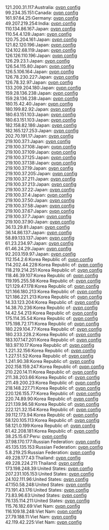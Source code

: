 121.200.31.117:Australia: [ovpn config](vpn/121_200_31_117.ovpn)  
99.234.35.151:Canada: [ovpn config](vpn/99_234_35_151.ovpn)  
161.97.64.25:Germany: [ovpn config](vpn/161_97_64_25.ovpn)  
49.207.219.254:India: [ovpn config](vpn/49_207_219_254.ovpn)  
110.134.86.167:Japan: [ovpn config](vpn/110_134_86_167.ovpn)  
110.54.4.128:Japan: [ovpn config](vpn/110_54_4_128.ovpn)  
120.75.204.161:Japan: [ovpn config](vpn/120_75_204_161.ovpn)  
121.82.120.196:Japan: [ovpn config](vpn/121_82_120_196.ovpn)  
124.102.68.119:Japan: [ovpn config](vpn/124_102_68_119.ovpn)  
126.126.110.196:Japan: [ovpn config](vpn/126_126_110_196.ovpn)  
126.29.23.1:Japan: [ovpn config](vpn/126_29_23_1.ovpn)  
126.54.115.80:Japan: [ovpn config](vpn/126_54_115_80.ovpn)  
126.5.106.164:Japan: [ovpn config](vpn/126_5_106_164.ovpn)  
126.78.230.227:Japan: [ovpn config](vpn/126_78_230_227.ovpn)  
126.78.32.97:Japan: [ovpn config](vpn/126_78_32_97.ovpn)  
133.209.204.180:Japan: [ovpn config](vpn/133_209_204_180.ovpn)  
159.28.136.238:Japan: [ovpn config](vpn/159_28_136_238.ovpn)  
159.28.136.238:Japan: [ovpn config](vpn/159_28_136_238.ovpn)  
180.15.42.40:Japan: [ovpn config](vpn/180_15_42_40.ovpn)  
180.199.82.92:Japan: [ovpn config](vpn/180_199_82_92.ovpn)  
180.63.151.103:Japan: [ovpn config](vpn/180_63_151_103.ovpn)  
180.63.151.103:Japan: [ovpn config](vpn/180_63_151_103.ovpn)  
182.158.82.186:Japan: [ovpn config](vpn/182_158_82_186.ovpn)  
182.165.127.253:Japan: [ovpn config](vpn/182_165_127_253.ovpn)  
202.70.191.17:Japan: [ovpn config](vpn/202_70_191_17.ovpn)  
219.100.37.1:Japan: [ovpn config](vpn/219_100_37_1.ovpn)  
219.100.37.108:Japan: [ovpn config](vpn/219_100_37_108.ovpn)  
219.100.37.109:Japan: [ovpn config](vpn/219_100_37_109.ovpn)  
219.100.37.125:Japan: [ovpn config](vpn/219_100_37_125.ovpn)  
219.100.37.138:Japan: [ovpn config](vpn/219_100_37_138.ovpn)  
219.100.37.19:Japan: [ovpn config](vpn/219_100_37_19.ovpn)  
219.100.37.205:Japan: [ovpn config](vpn/219_100_37_205.ovpn)  
219.100.37.211:Japan: [ovpn config](vpn/219_100_37_211.ovpn)  
219.100.37.213:Japan: [ovpn config](vpn/219_100_37_213.ovpn)  
219.100.37.22:Japan: [ovpn config](vpn/219_100_37_22.ovpn)  
219.100.37.4:Japan: [ovpn config](vpn/219_100_37_4.ovpn)  
219.100.37.50:Japan: [ovpn config](vpn/219_100_37_50.ovpn)  
219.100.37.58:Japan: [ovpn config](vpn/219_100_37_58.ovpn)  
219.100.37.67:Japan: [ovpn config](vpn/219_100_37_67.ovpn)  
219.100.37.7:Japan: [ovpn config](vpn/219_100_37_7.ovpn)  
219.100.37.90:Japan: [ovpn config](vpn/219_100_37_90.ovpn)  
36.13.29.81:Japan: [ovpn config](vpn/36_13_29_81.ovpn)  
36.14.86.137:Japan: [ovpn config](vpn/36_14_86_137.ovpn)  
58.89.133.137:Japan: [ovpn config](vpn/58_89_133_137.ovpn)  
61.23.234.97:Japan: [ovpn config](vpn/61_23_234_97.ovpn)  
61.46.24.29:Japan: [ovpn config](vpn/61_46_24_29.ovpn)  
92.203.159.97:Japan: [ovpn config](vpn/92_203_159_97.ovpn)  
112.154.2.6:Korea Republic of: [ovpn config](vpn/112_154_2_6.ovpn)  
114.202.44.228:Korea Republic of: [ovpn config](vpn/114_202_44_228.ovpn)  
118.219.214.251:Korea Republic of: [ovpn config](vpn/118_219_214_251.ovpn)  
118.46.39.107:Korea Republic of: [ovpn config](vpn/118_46_39_107.ovpn)  
119.195.255.58:Korea Republic of: [ovpn config](vpn/119_195_255_58.ovpn)  
121.129.47.178:Korea Republic of: [ovpn config](vpn/121_129_47_178.ovpn)  
121.166.180.213:Korea Republic of: [ovpn config](vpn/121_166_180_213.ovpn)  
121.186.221.213:Korea Republic of: [ovpn config](vpn/121_186_221_213.ovpn)  
14.33.123.204:Korea Republic of: [ovpn config](vpn/14_33_123_204.ovpn)  
14.38.70.236:Korea Republic of: [ovpn config](vpn/14_38_70_236.ovpn)  
14.42.54.213:Korea Republic of: [ovpn config](vpn/14_42_54_213.ovpn)  
175.114.35.54:Korea Republic of: [ovpn config](vpn/175_114_35_54.ovpn)  
175.198.72.171:Korea Republic of: [ovpn config](vpn/175_198_72_171.ovpn)  
180.229.104.77:Korea Republic of: [ovpn config](vpn/180_229_104_77.ovpn)  
180.233.228.2:Korea Republic of: [ovpn config](vpn/180_233_228_2.ovpn)  
183.107.147.201:Korea Republic of: [ovpn config](vpn/183_107_147_201.ovpn)  
183.97.10.17:Korea Republic of: [ovpn config](vpn/183_97_10_17.ovpn)  
1.221.32.156:Korea Republic of: [ovpn config](vpn/1_221_32_156.ovpn)  
1.227.51.52:Korea Republic of: [ovpn config](vpn/1_227_51_52.ovpn)  
1.241.90.38:Korea Republic of: [ovpn config](vpn/1_241_90_38.ovpn)  
202.158.159.247:Korea Republic of: [ovpn config](vpn/202_158_159_247.ovpn)  
210.220.14.11:Korea Republic of: [ovpn config](vpn/210_220_14_11.ovpn)  
211.38.203.66:Korea Republic of: [ovpn config](vpn/211_38_203_66.ovpn)  
211.49.200.23:Korea Republic of: [ovpn config](vpn/211_49_200_23.ovpn)  
218.148.227.71:Korea Republic of: [ovpn config](vpn/218_148_227_71.ovpn)  
220.126.155.77:Korea Republic of: [ovpn config](vpn/220_126_155_77.ovpn)  
220.74.89.90:Korea Republic of: [ovpn config](vpn/220_74_89_90.ovpn)  
221.139.96.58:Korea Republic of: [ovpn config](vpn/221_139_96_58.ovpn)  
222.121.32.154:Korea Republic of: [ovpn config](vpn/222_121_32_154.ovpn)  
39.112.173.94:Korea Republic of: [ovpn config](vpn/39_112_173_94.ovpn)  
58.120.105.113:Korea Republic of: [ovpn config](vpn/58_120_105_113.ovpn)  
58.121.0.199:Korea Republic of: [ovpn config](vpn/58_121_0_199.ovpn)  
61.42.208.181:Korea Republic of: [ovpn config](vpn/61_42_208_181.ovpn)  
38.25.15.67:Peru: [ovpn config](vpn/38_25_15_67.ovpn)  
37.98.170.177:Russian Federation: [ovpn config](vpn/37_98_170_177.ovpn)  
45.135.135.153:Russian Federation: [ovpn config](vpn/45_135_135_153.ovpn)  
5.8.219.25:Russian Federation: [ovpn config](vpn/5_8_219_25.ovpn)  
49.228.177.43:Thailand: [ovpn config](vpn/49_228_177_43.ovpn)  
49.228.224.211:Thailand: [ovpn config](vpn/49_228_224_211.ovpn)  
173.198.248.39:United States: [ovpn config](vpn/173_198_248_39.ovpn)  
207.231.105.153:United States: [ovpn config](vpn/207_231_105_153.ovpn)  
24.102.111.96:United States: [ovpn config](vpn/24_102_111_96.ovpn)  
47.150.58.248:United States: [ovpn config](vpn/47_150_58_248.ovpn)  
73.191.43.176:United States: [ovpn config](vpn/73_191_43_176.ovpn)  
73.83.96.63:United States: [ovpn config](vpn/73_83_96_63.ovpn)  
76.135.114.211:United States: [ovpn config](vpn/76_135_114_211.ovpn)  
115.76.182.69:Viet Nam: [ovpn config](vpn/115_76_182_69.ovpn)  
116.109.18.248:Viet Nam: [ovpn config](vpn/116_109_18_248.ovpn)  
27.79.188.11:Viet Nam: [ovpn config](vpn/27_79_188_11.ovpn)  
42.119.42.225:Viet Nam: [ovpn config](vpn/42_119_42_225.ovpn)  
